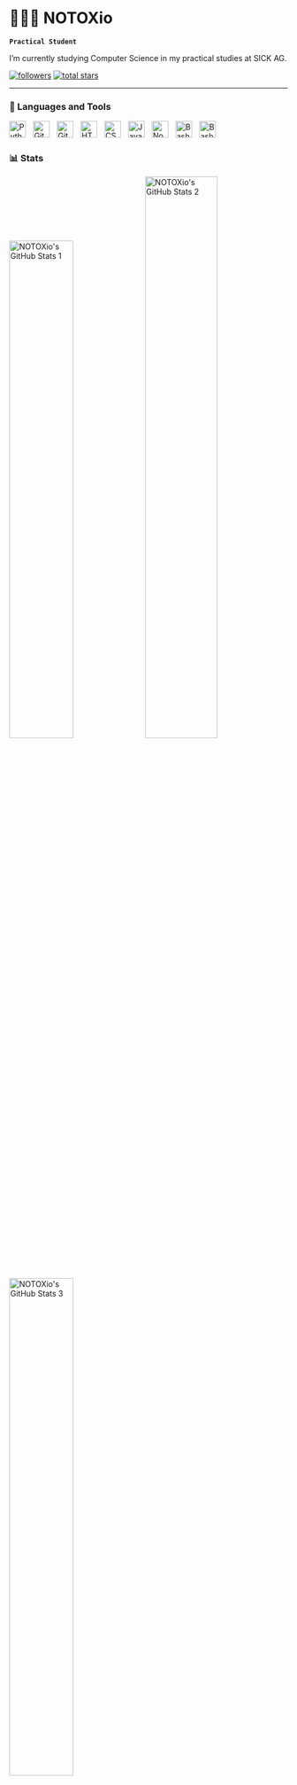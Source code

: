 # 🧑🏼‍💻 NOTOXio

**`Practical Student`**

I’m currently studying Computer Science in my practical studies at SICK AG.

   <p align="left">
      <a href="https://github.com/NOTOXio?tab=followers">
         <img alt="followers" title="Follow me on Github" src="https://custom-icon-badges.demolab.com/github/followers/NOTOXio?color=236ad3&labelColor=1155ba&style=for-the-badge&logo=person-add&label=Follow&logoColor=white"/></a>
      <a href="https://github.com/NOTOXio?tab=repositories&sort=stargazers">
         <img alt="total stars" title="Total stars on GitHub" src="https://custom-icon-badges.demolab.com/github/stars/NOTOXio?color=55960c&style=for-the-badge&labelColor=488207&logo=star"/></a>
   </p>
   
---

### 🧰 Languages and Tools


<img align="left" alt="Python" width="30px" style="padding-right:10px;" src="https://cdn.jsdelivr.net/gh/devicons/devicon/icons/python/python-plain.svg" />
<img align="left" alt="Git" width="30px" style="padding-right:10px;" src="https://cdn.jsdelivr.net/gh/devicons/devicon/icons/git/git-original.svg" />
<img align="left" alt="GitHub" width="30px" style="padding-right:10px;" src="https://cdn.jsdelivr.net/gh/devicons/devicon/icons/github/github-original.svg" />
<img align="left" alt="HTML" width="30px" style="padding-right:10px;" src="https://cdn.jsdelivr.net/gh/devicons/devicon/icons/html5/html5-plain.svg" />
<img align="left" alt="CSS" width="30px" style="padding-right:10px;" src="https://cdn.jsdelivr.net/gh/devicons/devicon/icons/css3/css3-plain.svg" />
<img align="left" alt="JavaScript" width="30px" style="padding-right:10px;" src="https://cdn.jsdelivr.net/gh/devicons/devicon/icons/javascript/javascript-plain.svg" />
<img align="left" alt="NodeJS" width="30px" style="padding-right:10px;" src="https://cdn.jsdelivr.net/gh/devicons/devicon/icons/nodejs/nodejs-original.svg" />
<img align="left" alt="Bash" width="30px" style="padding-right:10px;" src="https://cdn.jsdelivr.net/gh/devicons/devicon/icons/bash/bash-original.svg" />
<img align="left" alt="Bash" width="30px" style="padding-right:10px;" src="https://cdn.jsdelivr.net/gh/devicons/devicon/icons/java/java-original.svg" />
<br />

#

### 📊 Stats
<div width="100%" height="fit-content" display="flex" justify-content="center">
   <img width="48%" src="https://github-readme-stats.vercel.app/api?username=NOTOXio&theme=gruvbox&show_icons=true&hide_border=true&count_private=true" alt="NOTOXio's GitHub Stats 1" />
   <img width="51%" src="https://github-readme-streak-stats.herokuapp.com/?user=NOTOXio&theme=gruvbox&hide_border=true" alt="NOTOXio's GitHub Stats 2" />
   <img width="48%" src="https://github-readme-stats.vercel.app/api/top-langs/?username=NOTOXio&theme=gruvbox&show_icons=true&hide_border=true&layout=compact" alt="NOTOXio's GitHub Stats 3" />
</div>
